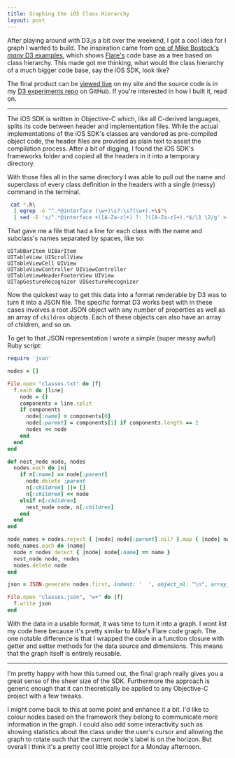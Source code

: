 ```yaml
---
title: Graphing the iOS Class Hierarchy
layout: post
---
```


After playing around with D3.js a bit over the weekend, I got a cool idea for I graph I wanted to build. The inspiration came from [one of Mike Bostock's _many_ D3 examples](http://bl.ocks.org/mbostock/4063550), which shows [Flare's](http://flare.prefuse.org) code base as a tree based on class hierarchy. This made got me thinking, what would the class hierarchy of a much bigger code base, say the iOS SDK, look like?

The final product can be [viewed live](http://rpowell.me/labs/d3/ios-sdk/) on my site and the source code is in my [D3 experiments repo](https://github.com/rpowelll/d3-experiments) on GitHub. If you're interested in how I built it, read on.

---

The iOS SDK is written in Objective-C which, like all C-derived languages, splits its code between header and implementation files. While the actual implementations of the iOS SDK's classes are vendored as pre-compiled object code, the header files are provided as plain text to assist the compilation process. After a bit of digging, I found the iOS SDK's frameworks folder and copied all the headers in it into a temporary directory. 

With those files all in the same directory I was able to pull out the name and superclass of every class definition in the headers with a single (messy) command in the terminal.

```bash
 cat *.h\
  | egrep -o "^.*@interface (\w+)\s?:\s?(\w+).+\$"\
  | sed -E 's/^.*@interface +([A-Za-z]+) ?: ?([A-Za-z]+).*$/\1 \2/g' > classes.txt
```

That gave me a file that had a line for each class with the name and subclass's names separated by spaces, like so:

```
UITabBarItem UIBarItem
UITableView UIScrollView
UITableViewCell UIView
UITableViewController UIViewController
UITableViewHeaderFooterView UIView
UITapGestureRecognizer UIGestureRecognizer
```

Now the quickest way to get this data into a format renderable by D3 was to turn it into a JSON file. The specific format D3 works best with in these cases involves a root JSON object with any number of properties as well as an array of `children` objects. Each of these objects can also have an array of children, and so on.

To get to that JSON representation I wrote a simple (super messy awful) Ruby script:

```ruby
require 'json'

nodes = []

File.open "classes.txt" do |f|
  f.each do |line|
    node = {}
    components = line.split
    if components
      node[:name] = components[0]
      node[:parent] = components[1] if components.length == 2
      nodes << node
    end
  end
end

def nest_node node, nodes
  nodes.each do |n|
    if n[:name] == node[:parent]
      node.delete :parent
      n[:children] ||= []
      n[:children] << node
    elsif n[:children]
      nest_node node, n[:children]
    end
  end
end

node_names = nodes.reject { |node| node[:parent].nil? }.map { |node| node[:name] }
node_names.each do |name|
  node = nodes.detect { |node| node[:name] == name }
  nest_node node, nodes
  nodes.delete node
end

json = JSON.generate nodes.first, indent: '  ', object_nl: "\n", array_nl: "\n"

File.open "classes.json", "w+" do |f|
  f.write json
end
```

With the data in a usable format, it was time to turn it into a graph. I wont list my code here because it's pretty similar to Mike's Flare code graph. The one notable difference is that I wrapped the code in a function closure with getter and setter methods for the data source and dimensions. This means that the graph itself is entirely reusable.

---

I'm pretty happy with how this turned out, the final graph really gives you a great sense of the sheer size of the SDK. Furthermore the approach is generic enough that it can theoretically be applied to any Objective-C project with a few tweaks.

I might come back to this at some point and enhance it a bit. I'd like to colour nodes based on the framework they belong to communicate more information in the graph. I could also add some interactivity such as showing statistics about the class under the user's cursor and allowing the graph to rotate such that the current node's label is on the horizon. But overall I think it's a pretty cool little project for a Monday afternoon.

